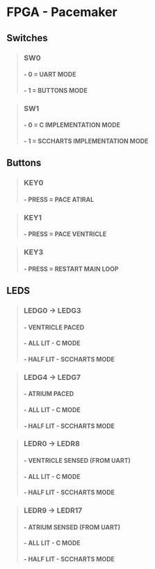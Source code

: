 # FPGA - Pacemaker

## Switches

> ### **SW0**
>
> #### - 0 = UART MODE
>
> #### - 1 = BUTTONS MODE

> ### **SW1**
>
> #### - 0 = C IMPLEMENTATION MODE
>
> #### - 1 = SCCHARTS IMPLEMENTATION MODE

## Buttons

> ### **KEY0**
>
> #### - PRESS = PACE ATIRAL

> ### **KEY1**
>
> #### - PRESS = PACE VENTRICLE

> ### **KEY3**
>
> #### - PRESS = RESTART MAIN LOOP

## LEDS

> ### **LEDG0 -> LEDG3**
>
> #### - VENTRICLE PACED
>
> #### - ALL LIT - C MODE
>
> #### - HALF LIT - SCCHARTS MODE

> ### **LEDG4 -> LEDG7**
>
> #### - ATRIUM PACED
>
> #### - ALL LIT - C MODE
>
> #### - HALF LIT - SCCHARTS MODE

> ### **LEDR0 -> LEDR8**
>
> #### - VENTRICLE SENSED (FROM UART)
>
> #### - ALL LIT - C MODE
>
> #### - HALF LIT - SCCHARTS MODE

> ### **LEDR9 -> LEDR17**
>
> #### - ATRIUM SENSED (FROM UART)
>
> #### - ALL LIT - C MODE
>
> #### - HALF LIT - SCCHARTS MODE
